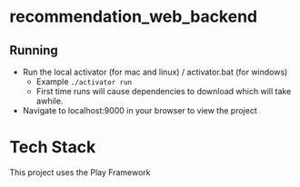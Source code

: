 # recommendation_web_backend

## Running
- Run the local activator (for mac and linux) / activator.bat (for windows)
  - Example `./activator run`
  - First time runs will cause dependencies to download which will take awhile.
- Navigate to localhost:9000 in your browser to view the project


# Tech Stack
This project uses the Play Framework

